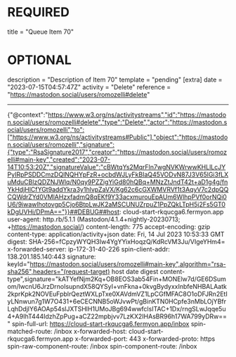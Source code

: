 
# REQUIRED
title = "Queue Item 70"
# OPTIONAL
description = "Description of Item 70"
template = "pending"
[extra]
date = "2023-07-15T04:57:47Z"
activity = "Delete"
reference = "https://mastodon.social/users/romozelli#delete"

---
{"@context":"https://www.w3.org/ns/activitystreams","id":"https://mastodon.social/users/romozelli#delete","type":"Delete","actor":"https://mastodon.social/users/romozelli","to":["https://www.w3.org/ns/activitystreams#Public"],"object":"https://mastodon.social/users/romozelli","signature":{"type":"RsaSignature2017","creator":"https://mastodon.social/users/romozelli#main-key","created":"2023-07-14T10:53:20Z","signatureValue":"cBWtqYs2MqrFln7wgNVKWrwwKHLlLcJYPyIRpPSDDCmzDQlNQHYpFzR+ocbdWJLyFkBIaQ45VODvN87J3V65lGi3fLXuMduCBlzQDZNJWlq/N0qy9PZZigYiGd80hQBq+MNzZtJndT42t+aD1g4g/fnYkHdjHlCfYGt9addYkra3y1hlvpZaVX/Kg62c6cGXWMVRVf1t3AqyV7c2dpQQCQWdrZYd0VMlAHzxfadmQ8qEKf9Y33acxmurouEpAUm6WlhpPVf0orNQi0U6/9iwawlhotovgp5Cjo6BtpLwJK2aMSCUNUZrpuZ1PpZQkLTpH5j2Fs5GT0kDgUVHi/DPmA=="}}##DEBUG##host: cloud-start-rkqucga6.fermyon.app
user-agent: http.rb/5.1.1 (Mastodon/4.1.4+nightly-20230713; +https://mastodon.social/)
content-length: 775
accept-encoding: gzip
content-type: application/activity+json
date: Fri, 14 Jul 2023 10:53:33 GMT
digest: SHA-256=fCpzyWYQH3Iw4YgYYixHoqzQ/KdRcVM3Ju/VIgeYHm4=
x-forwarded-server: ip-172-31-40-226
spin-client-addr: 138.201.185.140:443
signature: keyId="https://mastodon.social/users/romozelli#main-key",algorithm="rsa-sha256",headers="(request-target) host date digest content-type",signature="kATYefNjm2Kq+OB8EOS3ab54Fin+MONElw7d/GE6DSumom/lwcnU6JrzDrnoIsupndX58QYSyI+vnFkna+0kvgBydyxxInbfeNHBALAatk2kprKpk2NOVEuFpblrQeztWXLpTxe0XAVdmVZ1LpCGfMFAC8O1oDFJRn2EtIyLNnwun7g1W7O431+6eCECNNB5oWJvwPt/gBinKTN0HCpfe3nMbLOjYBfrLqhDdjlY6AOAp54slJXTSHlH1UMoJBg694wwfclsITAC+1Dx/rngSLwJqqe5u4+A9IhT444IdzhZpPug+aCZ22mpbjvv7LzKX2IHAsBR96h17WA799yDRw=="
spin-full-url: https://cloud-start-rkqucga6.fermyon.app/inbox
spin-matched-route: /inbox
x-forwarded-host: cloud-start-rkqucga6.fermyon.app
x-forwarded-port: 443
x-forwarded-proto: https
spin-raw-component-route: /inbox
spin-component-route: /inbox

